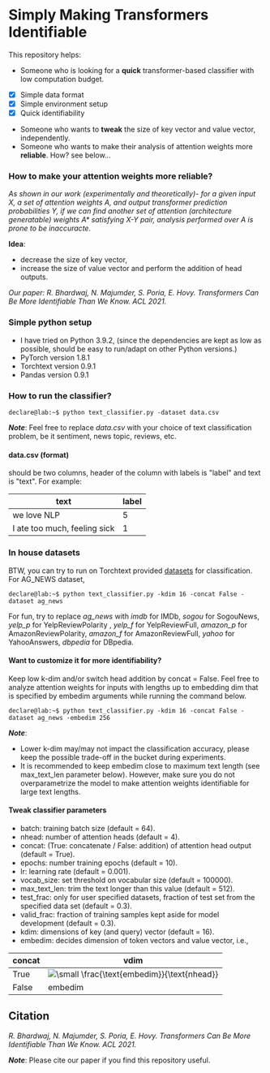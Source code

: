 # Simply Making Transformers Identifiable 

This repository helps:
* Someone who is looking for a **quick** transformer-based classifier with low computation budget. 
- [x] Simple data format 
- [x] Simple environment setup
- [x] Quick identifiability 
* Someone who wants to **tweak** the size of key vector and value vector, independently.
* Someone who wants to make their analysis of attention weights more **reliable**. How? see below...

### How to make your attention weights more reliable?

_As shown in our work (experimentally and theoretically)- for a given input X, a set of attention weights A, and output transformer prediction probabilities Y, if we can find another set of attention (architecture generatable) weights A* satisfying X-Y pair, analysis performed over A is prone to be inaccuracte._ 

**Idea**:
* decrease the size of key vector,
* increase the size of value vector and perform the addition of head outputs.

*Our paper:* _R. Bhardwaj, ‪N. Majumder, S. Poria, E. Hovy. Transformers Can Be More Identifiable Than We Know. ACL 2021._

### Simple python setup
* I have tried on Python 3.9.2, 
(since the dependencies are kept as low as possible, should be easy to run/adapt on other Python versions.)
* PyTorch version 1.8.1
* Torchtext version 0.9.1
* Pandas version 0.9.1

### How to run the classifier?
```console
declare@lab:~$ python text_classifier.py -dataset data.csv
```
***Note***: Feel free to replace _data.csv_ with your choice of text classification problem, be it sentiment, news topic, reviews, etc.

#### data.csv (format)
should be two columns, header of the column with labels is "label" and text is "text". For example:

| text | label |
|-------|-----|
| we love NLP  | 5 |
| I ate too much, feeling sick   | 1  |

### In house datasets
BTW, you can try to run on Torchtext provided [datasets](https://pytorch.org/text/stable/datasets.html#id5) for classification. For AG_NEWS dataset,  
```console
declare@lab:~$ python text_classifier.py -kdim 16 -concat False -dataset ag_news
```
For fun, try to replace _ag_news_ with _imdb_ for IMDb, _sogou_ for SogouNews, _yelp_p_ for YelpReviewPolarity
, _yelp_f_ for YelpReviewFull, _amazon_p_ for AmazonReviewPolarity, _amazon_f_ for AmazonReviewFull, _yahoo_ for YahooAnswers, _dbpedia_ for DBpedia.

#### Want to customize it for more identifiability?
Keep low k-dim and/or switch head addition by concat = False. Feel free to analyze attention weights for inputs with lengths up to embedding dim that is specified by embedim arguments while running the command below. 

```console
declare@lab:~$ python text_classifier.py -kdim 16 -concat False -dataset ag_news -embedim 256
```
***Note***: 
* Lower k-dim may/may not impact the classification accuracy, please keep the possible trade-off in the bucket during experiments.
* It is recommended to keep embedim close to maximum text length (see max_text_len parameter below). However, make sure you do not overparametrize the model to make attention weights identifiable for large text lengths.  

#### Tweak classifier parameters
* batch: training batch size (default = 64).
* nhead: number of attention heads (default = 4).
* concat: (True: concatenate / False: addition) of attention head output (default = True).
* epochs: number training epochs (default = 10).
* lr: learning rate (default = 0.001).
* vocab_size: set threshold on vocabular size (default = 100000).
* max_text_len: trim the text longer than this value (default = 512).
* test_frac: only for user specified datasets, fraction of test set from the specified data set (default = 0.3).
* valid_frac: fraction of training samples kept aside for model development (default = 0.3).
* kdim: dimensions of key (and query) vector (default = 16).
* embedim: decides dimension of token vectors and value vector, i.e.,

| concat | vdim |
|-------|-----|
| True  | <img src="https://latex.codecogs.com/svg.latex?\small&space;\frac{\text{embedim}}{\text{nhead}}" title="\small \frac{\text{embedim}}{\text{nhead}}" />|
| False  | embedim |

## Citation

_R. Bhardwaj, ‪N. Majumder, S. Poria, E. Hovy. Transformers Can Be More Identifiable Than We Know. ACL 2021._

***Note***: Please cite our paper if you find this repository useful.
